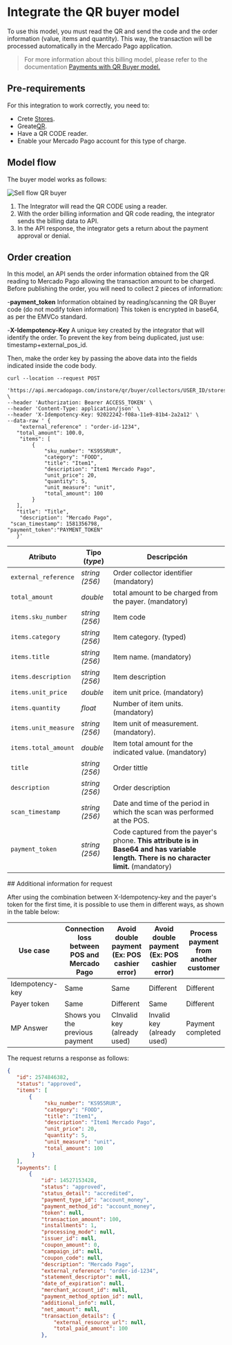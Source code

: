 # Integrate the QR buyer model

To use this model, you must read the QR and send the code and the order information (value, items and quantity). This way, the transaction will be processed automatically in the Mercado Pago application.

> For more information about this billing model, please refer to the documentation [Payments with QR Buyer model.](/developers/en/docs/qr-code/qr-buyer/qr-buyer-part-a)

## Pre-requirements 

For this integration to work correctly, you need to:

- Crete [Stores](/developers/en/docs/qr-code/stores-pos/stores-and-pos).
- Greate[QR](/developers/en/docs/qr-code/stores-pos/stores-and-pos).
- Have a QR CODE reader.
- Enable your Mercado Pago account for this type of charge.

## Model flow

The buyer model works as follows:

![Sell flow QR buyer](/images/mobile/flujo-qrc-EN.png)

1. The Integrator will read the QR CODE using a reader.
2. With the order billing information and QR code reading, the integrator sends the billing data to API.
3. In the API response, the integrator gets a return about the payment approval or denial.

## Order creation

In this model, an API sends the order information obtained from the QR reading to Mercado Pago allowing the transaction amount to be charged.
Before publishing the order, you will need to collect 2 pieces of information: 

-**payment_token**
Information obtained by reading/scanning the QR Buyer code (do not modify token information)
This token is encrypted in base64, as per the EMVCo standard. 

-**X-Idempotency-Key**
A unique key created by the integrator that will identify the order. To prevent the key from being duplicated, just use: timestamp+external_pos_id. 

Then, make the order key by passing the above data into the fields indicated inside the code body.

```curl
curl --location --request POST
 'https://api.mercadopago.com/instore/qr/buyer/collectors/USER_ID/stores/EXTERNAL_STORE_ID/pos/EXTERNAL_POS_ID/orders' \
--header 'Authorization: Bearer ACCESS_TOKEN' \
--header 'Content-Type: application/json' \
--header 'X-Idempotency-Key: 92022242-f08a-11e9-81b4-2a2a12' \
--data-raw ' {
    "external_reference" : "order-id-1234",
   "total_amount": 100.0,
    "items": [
        {
            "sku_number": "KS955RUR",
            "category": "FOOD",
            "title": "Item1",
            "description": "Item1 Mercado Pago",
            "unit_price": 20,
            "quantity": 5,
            "unit_measure": "unit",
            "total_amount": 100
        }
   ],
   "title": "Title",
    "description": "Mercado Pago",
 "scan_timestamp": 1581356798,
"payment_token":"PAYMENT_TOKEN"
   }'
```
| Atributo | Tipo (_type_) | Descripción |
| --- | --- | --- |
| `external_reference` | _string (256)_ | Order collector identifier (mandatory) |
| `total_amount` | _double_ | total amount to be charged from the payer. (mandatory) |
| `items.sku_number` | _string (256)_ | Item code |
| `items.category` | _string (256)_ | Item category. (typed) |
| `items.title` | _string (256)_ | Item name. (mandatory) |
| `items.description` | _string (256)_ |  Item description |
| `items.unit_price` | _double_ | item unit price. (mandatory) |
| `items.quantity` | _float_ | Number of item units. (mandatory)|
| `items.unit_measure` | _string (256)_ | Item unit of measurement. (mandatory).  |
| `items.total_amount` | _double_ | Item total amount for the indicated value. (mandatory) |
| `title` | _string (256)_ | Order tittle |
| `description` | _string (256)_ | Order description |
| `scan_timestamp` | _string (256)_ | Date and time of the period in which the scan was performed at the POS.  |
| `payment_token` | _string (256)_ | Code captured from the payer's phone. **This attribute is in Base64 and has variable length. There is no character limit.** (mandatory) |

## Additional information for request

After using the combination between X-Idempotency-key and the payer's token for the first time, it is possible to use them in different ways, as shown in the table below: 

Use case | Connection loss between POS and Mercado Pago | Avoid double payment (Ex: POS cashier error) | Avoid double payment (Ex: POS cashier error) | Process payment from another customer
----------------- | ----------------- | ----------------- | ----------------- | -----------------
Idempotency-key | Same | Same | Different | Different
Payer token | Same | Different | Same | Different
MP Answer | Shows you the previous payment | CInvalid key (already used) | Invalid key (already used) | Payment completed

The request returns a response as follows:

```json
{
   "id": 2574846382,
   "status": "approved",
   "items": [
       {
            "sku_number": "KS955RUR",
            "category": "FOOD",
            "title": "Item1",
            "description": "Item1 Mercado Pago",
            "unit_price": 20,
            "quantity": 5,
            "unit_measure": "unit",
            "total_amount": 100
        }
   ],
   "payments": [
       {
           "id": 14527153428,
           "status": "approved",
           "status_detail": "accredited",
           "payment_type_id": "account_money",
           "payment_method_id": "account_money",
           "token": null,
           "transaction_amount": 100,
           "installments": 1,
           "processing_mode": null,
           "issuer_id": null,
           "coupon_amount": 0,
           "campaign_id": null,
           "coupon_code": null,
           "description": "Mercado Pago",
           "external_reference": "order-id-1234",
           "statement_descriptor": null,
           "date_of_expiration": null,
           "merchant_account_id": null,
           "payment_method_option_id": null,
           "additional_info": null,
           "net_amount": null,
           "transaction_details": {
               "external_resource_url": null,
               "total_paid_amount": 100
           },
```